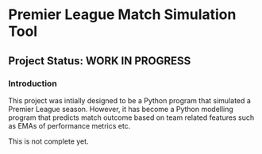 # Premier League Match Simulation Tool

## Project Status: WORK IN PROGRESS

### Introduction
This project was intially designed to be a Python program that simulated a Premier League season. However, it has become a Python modelling program that predicts match outcome based on team related features such as EMAs of performance metrics etc.

This is not complete yet.
